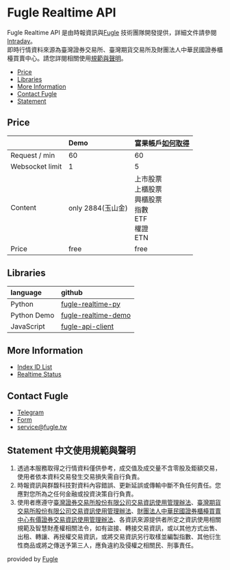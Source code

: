 # Fugle Realtime API

Fugle Realtime API 是由時報資訊與[Fugle](https://www.fugle.tw/) 技術團隊開發提供，詳細文件請參閱[Intraday](./INTRADAY.md)。  
即時行情資料來源為臺灣證券交易所、臺灣期貨交易所及財團法人中華民國證券櫃檯買賣中心。請您詳閱相關使用[規範與聲明](https://github.com/fortuna-intelligence/fugle-realtime-docs#Statement-中文使用規範與聲明)。

* [Price](#price)
* [Libraries](#libraries)
* [More Information](#more-Informatio)
* [Contact Fugle](#contact-Fugle)
* [Statement](#Statement)

## Price
|  | Demo | 富果帳戶[如何取得](https://www.fugle.tw/events/trade-landing-page/) |
|:--|:--|:--|
| Request / min | 60 | 60 |
| Websocket limit | 1 | 5 |
| Content | only 2884(玉山金) | 上市股票 <br/> 上櫃股票 <br/> 興櫃股票 <br/> 指數 <br/> ETF <br/> 權證 <br/> ETN |
| Price |  free |  free |

## Libraries
| language | github  |
|:---|:---|
| Python | [fugle-realtime-py](https://github.com/fortuna-intelligence/fugle-realtime-py)  |
| Python Demo | [fugle-realtime-demo](https://github.com/fortuna-intelligence/fugle-realtime-demo/) |
| JavaScript | [fugle-api-client](https://github.com/fortuna-intelligence/fugle-api-client)  |

## More Information
* [Index ID List](https://developer.fugle.tw/document/indexIdList)
* [Realtime Status](https://developer.fugle.tw/document/status)


## Contact Fugle
* [Telegram](https://t.me/fugle_realtime_api)
* [Form](https://www.fugle.tw/contact)
* [service@fugle.tw](mailto:service@fugle.tw)


## Statement 中文使用規範與聲明
1. 透過本服務取得之行情資料僅供參考，成交值及成交量不含零股及鉅額交易，使用者依本資料交易發生交易損失需自行負責。
2. 時報資訊與群馥科技對資料內容錯誤、更新延誤或傳輸中斷不負任何責任。您應對您所為之任何金融或投資決策自行負責。
3. 使用者應遵守[臺灣證券交易所股份有限公司交易資訊使用管理辦法](http://www.selaw.com.tw/LawArticle.aspx?LawID=G0100124)、[臺灣期貨交易所股份有限公司交易資訊使用管理辦法](http://www.selaw.com.tw/LawArticle.aspx?LawID=G0101422)、[財團法人中華民國證券櫃檯買賣中心有價證券交易資訊使用管理辦法](http://www.selaw.com.tw/LawArticle.aspx?LawID=G0100766)、各資訊來源提供者所定之資訊使用相關規範及智慧財產權相關法令，如有盜接、轉接交易資訊，或以其他方式出售、出租、轉讓、再授權交易資訊，或將交易資訊另行取樣並編製指數、其他衍生性商品或將之傳送予第三人，應負違約及侵權之相關民、刑事責任。


provided by [Fugle](https://www.fugle.tw/)